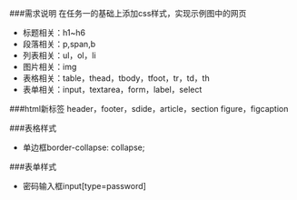 ###需求说明
在任务一的基础上添加css样式，实现示例图中的网页

- 标题相关：h1~h6
- 段落相关：p,span,b
- 列表相关：ul，ol，li
- 图片相关：img
- 表格相关：table，thead，tbody，tfoot，tr，td，th
- 表单相关：input，textarea，form，label，select

###html新标签
header，footer，sdide，article，section
figure，figcaption

###表格样式
- 单边框border-collapse: collapse;

###表单样式
- 密码输入框input[type=password]

